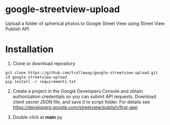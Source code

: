 # google-streetview-upload
Upload a folder of spherical photos to Google Street View using Street View Publish API

# Installation

1. Clone or download repository
```
git clone https://github.com/trolleway/google-streetview-upload.git
cd google-streetview-upload
pip install -r requirements.txt
```
2. Create a project in the Google Developers Console and obtain authorization credentials so you can submit API requests. Download client secret JSON file, and save it to script folder.
For details see https://developers.google.com/streetview/publish/first-app

3. Double click at __main__.py
